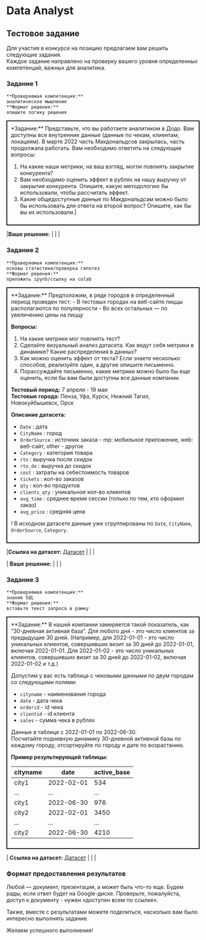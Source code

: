 # Data Analyst  
## Тестовое задание  

Для участия в конкурсе на позицию предлагаем вам решить следующие задания.  
Каждое задание направлено на проверку вашего уровня определенных компетенций, важных для аналитика.

### Задание 1  
```
**Проверяемая компетенция:**  
аналитическое мышление  
**Формат решения:**  
опишите логику решения  
```
<div style="border: 2px solid black; padding: 10px;">
*Задание:**                                                                           
Представьте, что вы работаете аналитиком в Додо. Вам доступны все внутренние данные   (данные по чекам, клиентам, локациям). В марте 2022 часть Макдональдсов закрылась, часть продолжала работать. Вам необходимо ответить на следующие вопросы:

1. На какие наши метрики, на ваш взгляд, могли повлиять закрытие конкурента?
2. Вам необходимо оценить эффект в рублях на нашу выручку от закрытия конкурента. Опишите, какую методологию бы использовали, чтобы рассчитать эффект.
3. Какие общедоступные данные по Макдональдсам можно было бы использовать для ответа на второй вопрос? Опишите, как бы вы их использовали.|
</div>

|**Ваше решение:**                                          |
|                                                           |

### Задание 2  
```
**Проверяемая компетенция:**  
основы статистики/проверка гипотез  
**Формат решения:**  
приложить ipynb/ссылку на colab  
```
<div style="border: 2px solid black; padding: 10px;">
**Задание:**  
Предположим, в ряде городов в определенный период проведен тест:
- В тестовых городах на веб-сайте пиццы располагаются по популярности
- Во всех остальных — по увеличению цены на пиццу  

**Вопросы:**

1. На какие метрики мог повлиять тест?
2. Сделайте визуальный анализ датасета. Как ведут себя метрики в динамике? Какие распределения в данных?
3. Как можно оценить эффект от теста? Если знаете несколько способов, реализуйте один, а другие опишите письменно.
4. Порассуждайте письменно, какие метрики можно было бы еще оценить, если бы вам были доступны все данные компании.

**Тестовый период:** 7 апреля - 19 мая  
**Тестовые города:** Пенза, Уфа, Курск, Нижний Тагил, Новокуйбышевск, Орск  

**Описание датасета:**
- `Date` : дата
- `CityName` : город
- `OrderSource` : источник заказа - mp: мобильное приложение, web: веб-сайт, other - другое
- `Category` : категория товара
- `rto` : выручка после скидок
- `rto_do` : выручка до скидок
- `cost` : затраты на себестоимость товаров
- `tickets` : кол-во заказов
- `qty` : кол-во продуктов
- `clients_qty` : уникальное кол-во клиентов
- `avg_time` : среднее время сессии (только по тем, кто оформил заказ)
- `avg_price` : средняя цена

 ! В исходном датасете данные уже сгруппированы по `Date`, `CityName`, `OrderSource`, `Category`. 
 </div>

|**Ссылка на датасет:** [Датасет](оценка_категорий_4.csv)                              |
|                                                                                      |

| **Ваше решение:**                                                                    |
|                                                                                      |

### Задание 3  
```
**Проверяемая компетенция:**  
знание SQL  
**Формат решения:**  
вставьте текст запроса в рамку  
```
<div style="border: 2px solid black; padding: 10px;">
**Задание:**  
В нашей компании замеряется такой показатель, как “30-дневная активная база”. Для любого дня - это число клиентов за предыдущие 30 дней. (Например, для 2022-01-01 - это число уникальных клиентов, совершивших визит за 30 дней до 2022-01-01, включая 2022-01-01. Для 2022-01-02 - это число уникальных клиентов, совершивших визит за 30 дней до 2022-01-02, включая 2022-01-02 и т.д.)

Допустим у вас есть таблица с чековыми данными по двум городам со следующими полями:  
- `cityname` - наименование города  
- `date` - дата чека  
- `orderid` - id чека  
- `clientid` - id клиента  
- `sales` - сумма чека в рублях  

Данные в таблице с 2022-01-01 по 2022-06-30.  
Посчитайте подневную динамику 30-дневной активной базы по каждому городу, отсортируйте по городу и дате по возрастанию.

**Пример результирующей таблицы:**

| cityname | date       | active_base |
| -------- | ---------- | ----------- |
| city1    | 2022-02-01 | 534         |
| ...      | ...        | ...         |
| city1    | 2022-06-30 | 976         |
| city2    | 2022-02-01 | 3450        |
| ...      | ...        | ...         |
| city2    | 2022-06-30 | 4210        |

</div>

| **Ссылка на датасет:** [Датасет](DA_sql_sample%20-%20sql_task.csv)                  |
|                                                                                     |

### Формат предоставления результатов  
Любой — документ, презентация, а может быть что-то еще. Будем рады, если ответ будет на Google-диске. Проверьте, пожалуйста, доступ к документу - нужен «доступен всем по ссылке».  

Также, вместе с результатами можете поделиться, насколько вам было интересно выполнять задание.  

Желаем успешного выполнения!
